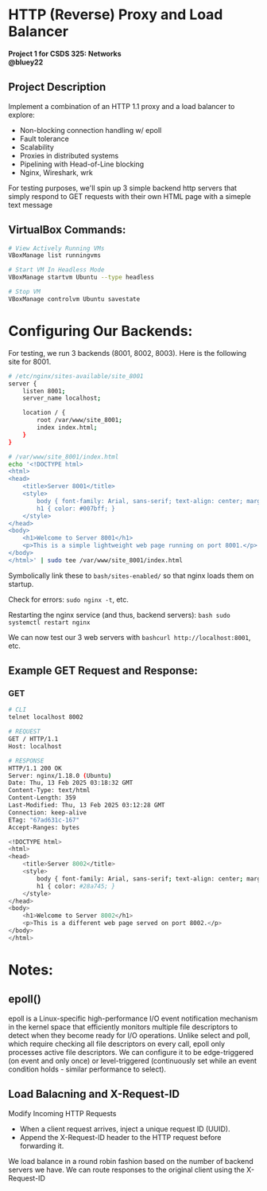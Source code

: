 # HTTP (Reverse) Proxy and Load Balancer
**Project 1 for CSDS 325: Networks**  
**@bluey22**  

## Project Description
Implement a combination of an HTTP 1.1 proxy and a load balancer to explore:
- Non-blocking connection handling w/ epoll
- Fault tolerance
- Scalability
- Proxies in distributed systems
- Pipelining with Head-of-Line blocking
- Nginx, Wireshark, wrk

For testing purposes, we'll spin up 3 simple backend http servers that simply respond to GET requests with their own HTML page with a simeple text message

## VirtualBox Commands: 
```bash
# View Actively Running VMs
VBoxManage list runningvms

# Start VM In Headless Mode
VBoxManage startvm Ubuntu --type headless

# Stop VM
VBoxManage controlvm Ubuntu savestate
```

# Configuring Our Backends:
For testing, we run 3 backends (8001, 8002, 8003). Here is the following site for 8001.
```bash
# /etc/nginx/sites-available/site_8001
server {
    listen 8001;
    server_name localhost;

    location / {
        root /var/www/site_8001;
        index index.html;
    }
}

# /var/www/site_8001/index.html
echo '<!DOCTYPE html>
<html>
<head>
    <title>Server 8001</title>
    <style>
        body { font-family: Arial, sans-serif; text-align: center; margin-top: 50px; }
        h1 { color: #007bff; }
    </style>
</head>
<body>
    <h1>Welcome to Server 8001</h1>
    <p>This is a simple lightweight web page running on port 8001.</p>
</body>
</html>' | sudo tee /var/www/site_8001/index.html
```

Symbolically link these to ```bash/sites-enabled/``` so that nginx loads them on startup.

Check for errors: ```sudo nginx -t```, etc.

Restarting the nginx service (and thus, backend servers): ```bash sudo systemctl restart nginx```

We can now test our 3 web servers with ```bashcurl http://localhost:8001```, etc.

## Example GET Request and Response:
### GET
```bash
# CLI
telnet localhost 8002

# REQUEST
GET / HTTP/1.1
Host: localhost

# RESPONSE
HTTP/1.1 200 OK
Server: nginx/1.18.0 (Ubuntu)
Date: Thu, 13 Feb 2025 03:18:32 GMT
Content-Type: text/html
Content-Length: 359
Last-Modified: Thu, 13 Feb 2025 03:12:28 GMT
Connection: keep-alive
ETag: "67ad631c-167"
Accept-Ranges: bytes

<!DOCTYPE html>
<html>
<head>
    <title>Server 8002</title>
    <style>
        body { font-family: Arial, sans-serif; text-align: center; margin-top: 50px; background-color: #f8f9fa; }
        h1 { color: #28a745; }
    </style>
</head>
<body>
    <h1>Welcome to Server 8002</h1>
    <p>This is a different web page served on port 8002.</p>
</body>
</html>
```

# Notes:
## epoll()
epoll is a Linux-specific high-performance I/O event notification mechanism in the kernel space that efficiently monitors multiple file descriptors to detect when they become ready for I/O operations. Unlike select and poll, which require checking all file descriptors on every call, epoll only processes active file descriptors. We can configure it to be edge-triggered (on event and only once) or level-triggered (continuously set while an event condition holds - similar performance to select).

## Load Balacning and X-Request-ID
Modify Incoming HTTP Requests
- When a client request arrives, inject a unique request ID (UUID).
- Append the X-Request-ID header to the HTTP request before forwarding it.

We load balance in a round robin fashion based on the number of backend servers we have. We can route responses to the original client using 
the X-Request-ID